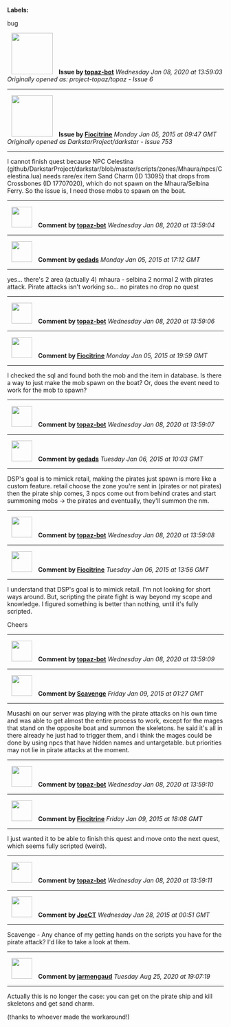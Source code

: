 **Labels:**

bug



<a href="https://github.com/topaz-bot"><img src="https://avatars3.githubusercontent.com/u/59651103?v=4" width="96" height="96" hspace="10"></img></a> **Issue by [topaz-bot](https://github.com/topaz-bot)**
_Wednesday Jan 08, 2020 at 13:59:03_
_Originally opened as: project-topaz/topaz - Issue 6_

----

<a href="https://github.com/Fiocitrine"><img src="https://avatars1.githubusercontent.com/u/7704601?v=4"  width="96" height="96" hspace="10"></img></a> **Issue by [Fiocitrine](https://github.com/Fiocitrine)**
_Monday Jan 05, 2015 at 09:47 GMT_
_Originally opened as DarkstarProject/darkstar - Issue 753_

----

I cannot finish quest because NPC Celestina (github/DarkstarProject/darkstar/blob/master/scripts/zones/Mhaura/npcs/Celestina.lua) needs rare/ex item Sand Charm (ID 13095) that drops from Crossbones (ID 17707020), which do not spawn on the Mhaura/Selbina Ferry.  So the issue is, I need those mobs to spawn on the boat.




----
<a href="https://github.com/topaz-bot"><img src="https://avatars3.githubusercontent.com/u/59651103?v=4" width="48" height="48" hspace="10"></img></a> **Comment by [topaz-bot](https://github.com/topaz-bot)**
_Wednesday Jan 08, 2020 at 13:59:04_

----

<a href="https://github.com/gedads"><img src="https://avatars1.githubusercontent.com/u/5845173?v=4"  width="48" height="48" hspace="10"></img></a> **Comment by [gedads](https://github.com/gedads)**
_Monday Jan 05, 2015 at 17:12 GMT_

----

yes... there's 2 area (actually 4) mhaura - selbina 2 normal 2 with pirates attack.
Pirate attacks isn't working so... no pirates no drop no quest




----
<a href="https://github.com/topaz-bot"><img src="https://avatars3.githubusercontent.com/u/59651103?v=4" width="48" height="48" hspace="10"></img></a> **Comment by [topaz-bot](https://github.com/topaz-bot)**
_Wednesday Jan 08, 2020 at 13:59:06_

----

<a href="https://github.com/Fiocitrine"><img src="https://avatars1.githubusercontent.com/u/7704601?v=4"  width="48" height="48" hspace="10"></img></a> **Comment by [Fiocitrine](https://github.com/Fiocitrine)**
_Monday Jan 05, 2015 at 19:59 GMT_

----

I checked the sql and found both the mob and the item in database. Is there a way to just make the mob spawn on the boat? Or, does the event need to work for the mob to spawn?




----
<a href="https://github.com/topaz-bot"><img src="https://avatars3.githubusercontent.com/u/59651103?v=4" width="48" height="48" hspace="10"></img></a> **Comment by [topaz-bot](https://github.com/topaz-bot)**
_Wednesday Jan 08, 2020 at 13:59:07_

----

<a href="https://github.com/gedads"><img src="https://avatars1.githubusercontent.com/u/5845173?v=4"  width="48" height="48" hspace="10"></img></a> **Comment by [gedads](https://github.com/gedads)**
_Tuesday Jan 06, 2015 at 10:03 GMT_

----

DSP's goal is to mimick retail, making the pirates just spawn is more like a custom feature.
retail choose the zone you're sent in (pirates or not pirates) then the pirate ship comes, 3 npcs come out from behind crates and start summoning mobs -> the pirates and eventually, they'll summon the nm. 




----
<a href="https://github.com/topaz-bot"><img src="https://avatars3.githubusercontent.com/u/59651103?v=4" width="48" height="48" hspace="10"></img></a> **Comment by [topaz-bot](https://github.com/topaz-bot)**
_Wednesday Jan 08, 2020 at 13:59:08_

----

<a href="https://github.com/Fiocitrine"><img src="https://avatars1.githubusercontent.com/u/7704601?v=4"  width="48" height="48" hspace="10"></img></a> **Comment by [Fiocitrine](https://github.com/Fiocitrine)**
_Tuesday Jan 06, 2015 at 13:56 GMT_

----

I understand that DSP's goal is to mimick retail. I'm not looking for short ways around. But, scripting the pirate fight is way beyond my scope and knowledge. I figured something is better than nothing, until it's fully scripted.

Cheers




----
<a href="https://github.com/topaz-bot"><img src="https://avatars3.githubusercontent.com/u/59651103?v=4" width="48" height="48" hspace="10"></img></a> **Comment by [topaz-bot](https://github.com/topaz-bot)**
_Wednesday Jan 08, 2020 at 13:59:09_

----

<a href="https://github.com/Scavenge"><img src="https://avatars2.githubusercontent.com/u/9778206?v=4"  width="48" height="48" hspace="10"></img></a> **Comment by [Scavenge](https://github.com/Scavenge)**
_Friday Jan 09, 2015 at 01:27 GMT_

----

Musashi on our server was playing with the pirate attacks on his own time and was able to get almost the entire process to work, except for the mages that stand on the opposite boat and summon the skeletons.  he said it's all in there already he just had to trigger them, and i think the mages could be done by using npcs that have hidden names and untargetable.  but priorities may not lie in pirate attacks at the moment.




----
<a href="https://github.com/topaz-bot"><img src="https://avatars3.githubusercontent.com/u/59651103?v=4" width="48" height="48" hspace="10"></img></a> **Comment by [topaz-bot](https://github.com/topaz-bot)**
_Wednesday Jan 08, 2020 at 13:59:10_

----

<a href="https://github.com/Fiocitrine"><img src="https://avatars1.githubusercontent.com/u/7704601?v=4"  width="48" height="48" hspace="10"></img></a> **Comment by [Fiocitrine](https://github.com/Fiocitrine)**
_Friday Jan 09, 2015 at 18:08 GMT_

----

I just wanted it to be able to finish this quest and move onto the next quest, which seems fully scripted (weird).




----
<a href="https://github.com/topaz-bot"><img src="https://avatars3.githubusercontent.com/u/59651103?v=4" width="48" height="48" hspace="10"></img></a> **Comment by [topaz-bot](https://github.com/topaz-bot)**
_Wednesday Jan 08, 2020 at 13:59:11_

----

<a href="https://github.com/JoeCT"><img src="https://avatars1.githubusercontent.com/u/10385544?v=4"  width="48" height="48" hspace="10"></img></a> **Comment by [JoeCT](https://github.com/JoeCT)**
_Wednesday Jan 28, 2015 at 00:51 GMT_

----

Scavenge - Any chance of my getting hands on the scripts you have for the pirate attack?  I'd like to take a look at them.




----
<a href="https://github.com/jarmengaud"><img src="https://avatars3.githubusercontent.com/u/52013132?v=4" width="48" height="48" hspace="10"></img></a> **Comment by [jarmengaud](https://github.com/jarmengaud)**
_Tuesday Aug 25, 2020 at 19:07:19_

----

Actually this is no longer the case: you can get on the pirate ship and kill skeletons and get sand charm.
(thanks to whoever made the workaround!)

